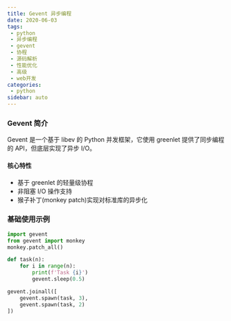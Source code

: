 ```yaml
---
title: Gevent 异步编程
date: 2020-06-03
tags:
 - python
 - 异步编程
 - gevent
 - 协程
 - 源码解析
 - 性能优化
 - 高级
 - web开发
categories: 
 - python
sidebar: auto
---
```


### Gevent 简介
Gevent 是一个基于 libev 的 Python 并发框架，它使用 greenlet 提供了同步编程的 API，但底层实现了异步 I/O。

#### 核心特性
- 基于 greenlet 的轻量级协程
- 非阻塞 I/O 操作支持
- 猴子补丁(monkey patch)实现对标准库的异步化

### 基础使用示例
```python
import gevent
from gevent import monkey
monkey.patch_all()

def task(n):
    for i in range(n):
        print(f'Task {i}')
        gevent.sleep(0.5)

gevent.joinall([
    gevent.spawn(task, 3),
    gevent.spawn(task, 2)
])
```
